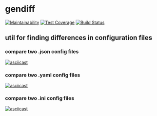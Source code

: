 # gendiff
[![Maintainability](https://api.codeclimate.com/v1/badges/7c4551187ad295915e8c/maintainability)](https://codeclimate.com/github/mamilla11/project-lvl2-s439/maintainability) [![Test Coverage](https://api.codeclimate.com/v1/badges/7c4551187ad295915e8c/test_coverage)](https://codeclimate.com/github/mamilla11/project-lvl2-s439/test_coverage) [![Build Status](https://travis-ci.org/mamilla11/project-lvl2-s439.svg?branch=master)](https://travis-ci.org/mamilla11/project-lvl2-s439)
## util for finding differences in configuration files

### compare two .json config files
[![asciicast](https://asciinema.org/a/IZmiSyzcWEpTrG02lpYxtg7n8.svg)](https://asciinema.org/a/IZmiSyzcWEpTrG02lpYxtg7n8)

### compare two .yaml config files
[![asciicast](https://asciinema.org/a/S0HvewQd09QMDRYZZNCuVhHDV.svg)](https://asciinema.org/a/S0HvewQd09QMDRYZZNCuVhHDV)

### compare two .ini config files
[![asciicast](https://asciinema.org/a/tSKAmcXxgLot9WcPsKrGCMG27.svg)](https://asciinema.org/a/tSKAmcXxgLot9WcPsKrGCMG27)
